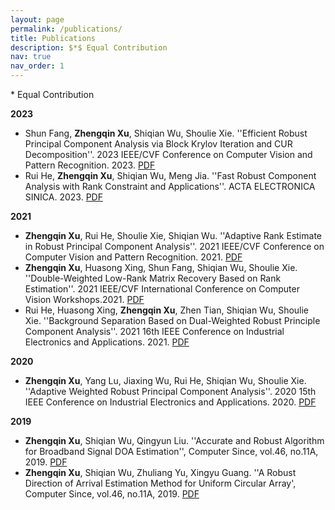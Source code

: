 ```yaml
---
layout: page
permalink: /publications/
title: Publications
description: $*$ Equal Contribution 
nav: true
nav_order: 1
---
```

$*$ Equal Contribution 


**2023**
- Shun Fang, **Zhengqin Xu**, Shiqian Wu, Shoulie Xie. ''Efficient Robust Principal Component Analysis via Block Krylov Iteration and CUR Decomposition''. 2023 IEEE/CVF Conference on Computer Vision and Pattern Recognition. 2023.  [PDF](../assets/pdf/2023_CVPR_ERPCA.pdf)
- Rui He, **Zhengqin Xu**, Shiqian Wu, Meng Jia. ''Fast Robust Component Analysis with Rank Constraint and Applications''. ACTA ELECTRONICA SINICA. 2023. [PDF](../assets/pdf/2023_AES.pdf)

**2021**
- **Zhengqin Xu**, Rui He, Shoulie Xie, Shiqian Wu. ''Adaptive Rank Estimate in Robust Principal Component Analysis''. 2021 IEEE/CVF Conference on Computer Vision and Pattern Recognition. 2021.  [PDF](../assets/pdf/2021_CVPR_ARERPCA.pdf)
- **Zhengqin Xu**, Huasong Xing, Shun Fang, Shiqian Wu, Shoulie Xie. ''Double-Weighted Low-Rank Matrix Recovery Based on Rank Estimation''. 2021 IEEE/CVF International Conference on Computer Vision Workshops.2021.  [PDF](../assets/pdf/2021_ICCV_DWRPCA.pdf)
- Rui He, Huasong Xing, **Zhengqin Xu**, Zhen Tian, Shiqian Wu, Shoulie Xie. ''Background Separation Based on Dual-Weighted Robust Principle Component Analysis''. 2021 16th IEEE Conference on Industrial Electronics and Applications. 2021.  [PDF](../assets/pdf/2021_ICIEA_DWRPCA.pdf)

**2020**
- **Zhengqin Xu**, Yang Lu, Jiaxing Wu, Rui He, Shiqian Wu, Shoulie Xie. ''Adaptive Weighted Robust Principal Component Analysis''. 2020 15th IEEE Conference on Industrial Electronics and Applications. 2020.  [PDF](../assets/pdf/2020_ICIEA_AWRPCA.pdf)

**2019**
- **Zhengqin Xu**, Shiqian Wu, Qingyun Liu. ''Accurate and Robust Algorithm for Broadband Signal DOA Estimation'', Computer Since, vol.46, no.11A, 2019. [PDF](../assets/pdf/2019_CS.pdf)
- **Zhengqin Xu**, Shiqian Wu, Zhuliang Yu, Xingyu Guang. ''A Robust Direction of Arrival Estimation Method for Uniform Circular Array', Computer Since, vol.46, no.11A, 2019. [PDF](../assets/pdf/2019_sensors.pdf)
